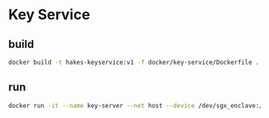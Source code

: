 # Key Service

## build

```sh
docker build -t hakes-keyservice:v1 -f docker/key-service/Dockerfile .
```

## run

```sh
docker run -it --name key-server --net host --device /dev/sgx_enclave:/dev/sgx/enclave -v /var/run/aesmd:/var/run/aesmd hakes-keyservice:v1
```
